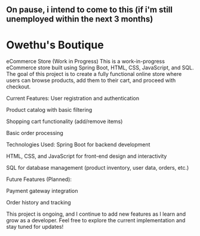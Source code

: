 ## On pause, i intend to come to this (if i'm still unemployed within the next 3 months)
# Owethu's Boutique
eCommerce Store (Work in Progress)
This is a work-in-progress eCommerce store built using Spring Boot, HTML, CSS, JavaScript, and SQL. The goal of this project is to create a fully functional online store where users can browse products, add them to their cart, and proceed with checkout.

Current Features:
User registration and authentication

Product catalog with basic filtering

Shopping cart functionality (add/remove items)

Basic order processing

Technologies Used:
Spring Boot for backend development

HTML, CSS, and JavaScript for front-end design and interactivity

SQL for database management (product inventory, user data, orders, etc.)

Future Features (Planned):

Payment gateway integration

Order history and tracking

This project is ongoing, and I continue to add new features as I learn and grow as a developer. Feel free to explore the current implementation and stay tuned for updates!
